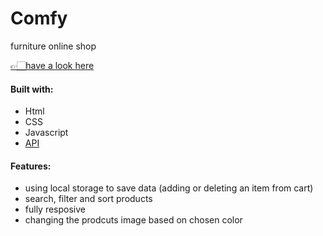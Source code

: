 # Comfy

furniture online shop

[👉🏻have a look here](https://saratolooti.github.io/Comfy/)

#### Built with:

- Html
- CSS
- Javascript
- [API](https://saratolooti.github.io/modern-furniture-api/db.json)

#### Features:

- using local storage to save data (adding or deleting an item from cart)
- search, filter and sort products
- fully resposive
- changing the prodcuts image based on chosen color
